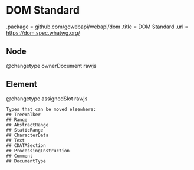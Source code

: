 # DOM Standard

.package = github.com/gowebapi/webapi/dom
.title = DOM Standard
.url = <https://dom.spec.whatwg.org/>

## Node

@changetype ownerDocument rawjs

## Element

@changetype assignedSlot rawjs

    Types that can be moved elsewhere:
    ## TreeWalker
    ## Range
    ## AbstractRange
    ## StaticRange
    ## CharacterData
    ## Text
    ## CDATASection
    ## ProcessingInstruction
    ## Comment
    ## DocumentType